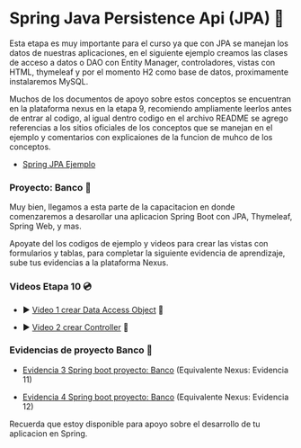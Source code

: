 # Spring Java Persistence Api (JPA) :apple:

Esta etapa es muy importante para el curso ya que con JPA se manejan los datos de nuestras aplicaciones, en el siguiente ejemplo creamos las clases de acceso a datos o DAO con Entity Manager, controladores, vistas con HTML, thymeleaf y por el momento H2 como base de datos, proximamente instalaremos MySQL. 

Muchos de los documentos de apoyo sobre estos conceptos se encuentran en la plataforma nexus en la etapa 9, recomiendo ampliamente leerlos antes de entrar al codigo, al igual dentro codigo en el archivo README se agrego referencias a los sitios oficiales de los conceptos que se manejan en el ejemplo y comentarios con explicaiones de la funcion de muhco de los conceptos.

- [Spring JPA Ejemplo](https://github.com/LuisDiaz-ipsilon/Capacitacion-Java-Web/tree/Spring-JPA-Ejemplo)

### Proyecto: Banco :pushpin:

Muy bien, llegamos a esta parte de la capacitacion en donde comenzaremos a desarollar una aplicacion Spring Boot con JPA, Thymeleaf, Spring Web, y mas. 

Apoyate del los codigos de ejemplo y videos para crear las vistas con formularios y tablas, para completar la siguiente evidencia de aprendizaje, sube tus evidencias a la plataforma Nexus.

### Videos Etapa 10 :cd:

- :arrow_forward: [Video 1 crear Data Access Object](https://youtu.be/kdcJuIkPykA) :vhs:

- :arrow_forward: [Video 2 crear Controller](https://youtu.be/JeZYW_J5tNc) :vhs:


### Evidencias de proyecto Banco :page_facing_up:

- [Evidencia 3 Spring boot proyecto: Banco](https://drive.google.com/file/d/1N9ercUoDs2iNPILGXlw1Lr4MKj4rA_lT/view?usp=sharing) (Equivalente Nexus: Evidencia 11)

- [Evidencia 4 Spring boot proyecto: Banco](https://drive.google.com/file/d/1dJxjGe7xCGvfMfV67vR1WCzRTdypJV7w/view?usp=sharing) (Equivalente Nexus: Evidencia 12)

Recuerda que estoy disponible para apoyo sobre el desarrollo de tu aplicacion en Spring.
